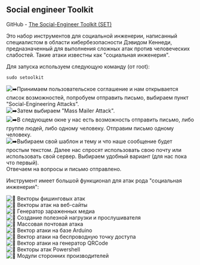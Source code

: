 ## Social engineer Toolkit

GitHub - [The Social-Engineer Toolkit (SET)](https://github.com/trustedsec/social-engineer-toolkit)

Это набор инструментов для социальной инженерии, написанный специалистом в области кибербезопасности Дэвидом Кеннеди, предназначенный для выполнения сложных атак против человеческих слабостей. Такие атаки известны как "социальная инженерия".

Для запуска используем следующую команду (от root):  
```
sudo setoolkit
```

![➡️](https://vk.com/emoji/e/e29ea1.png)Принимаем пользовательское соглашение и нам открывается список возможностей, попробуем отправить письмо, выбираем пункт "Social-Engineering Attacks".  
![➡️](https://vk.com/emoji/e/e29ea1.png)Затем выбираем "Mass Mailer Attack".  
![➡️](https://vk.com/emoji/e/e29ea1.png)В следующем окне у нас есть возможность отправить письмо, либо группе людей, либо одному человеку. Отправим письмо одному человеку.  
![➡️](https://vk.com/emoji/e/e29ea1.png)Выбираем свой шаблон и тему и что наше сообщение будет простым текстом. Далее нас спросят использовать свою почту или использовать свой сервер. Выбираем удобный вариант (для нас пока что первый).  
Отвечаем на вопросы и письмо отправлено.

Инструмент имеет большой функционал для атак рода "социальная инженерия":

![🔸](https://vk.com/emoji/e/f09f94b8.png) Векторы фишинговых атак  
![🔸](https://vk.com/emoji/e/f09f94b8.png) Векторы атак на веб-сайты  
![🔸](https://vk.com/emoji/e/f09f94b8.png) Генератор зараженных медиа  
![🔸](https://vk.com/emoji/e/f09f94b8.png) Создание полезной нагрузки и прослушивателя  
![🔸](https://vk.com/emoji/e/f09f94b8.png) Массовая почтовая атака  
![🔸](https://vk.com/emoji/e/f09f94b8.png) Вектор атаки на базе Arduino  
![🔸](https://vk.com/emoji/e/f09f94b8.png) Вектор атаки на беспроводную точку доступа  
![🔸](https://vk.com/emoji/e/f09f94b8.png) Вектор атаки на генератор QRCode  
![🔸](https://vk.com/emoji/e/f09f94b8.png) Векторы атак Powershell  
![🔸](https://vk.com/emoji/e/f09f94b8.png) Модули сторонних производителей